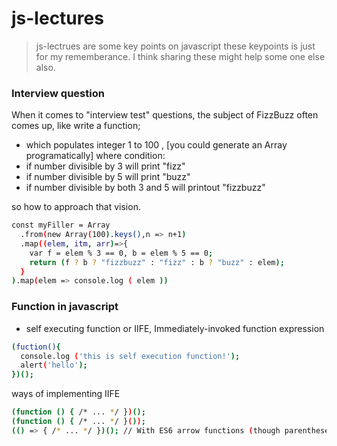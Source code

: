 # js-lectures
> js-lectrues are some key points on javascript
> these keypoints is just for my rememberance.
> I think sharing these might help some one else also. 



### Interview question 
When it comes to "interview test" questions, the subject of FizzBuzz often comes up, like write a function;
- which populates integer 1 to 100 , [you could generate an Array programatically]
where condition:
- if number divisible by 3 will print "fizz" 
- if number divisible by 5 will print "buzz"
- if number divisible by both 3 and 5 will printout "fizzbuzz"

so how to approach that vision.

```sh
const myFiller = Array
  .from(new Array(100).keys(),n => n+1)
  .map((elem, itm, arr)=>{
    var f = elem % 3 == 0, b = elem % 5 == 0;
    return (f ? b ? "fizzbuzz" : "fizz" : b ? "buzz" : elem);
  }
).map(elem => console.log ( elem ))

```
### Function in javascript
- self executing function or IIFE, Immediately-invoked function expression


```sh
(fuction(){
  console.log ('this is self execution function!');
  alert('hello');
})();

```
ways of implementing IIFE
```sh
(function () { /* ... */ })();
(function () { /* ... */ }());
(() => { /* ... */ })(); // With ES6 arrow functions (though parentheses only allowed on outside)

```
